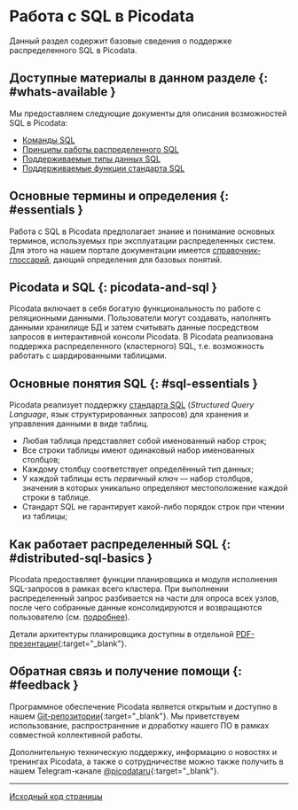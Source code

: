 # Работа с SQL в Picodata
Данный раздел содержит базовые сведения о поддержке распределенного SQL в Picodata.

## Доступные материалы в данном разделе {: #whats-available }
Мы предоставляем следующие документы для описания возможностей SQL в Picodata:

* [Команды SQL](../queries)
* [Принципы работы распределенного SQL](../review)
* [Поддерживаемые типы данных SQL](../datatypes)
* [Поддерживаемые функции стандарта SQL](../reference)


## Основные термины и определения {: #essentials }
Работа с SQL в Picodata предполагает знание и понимание основных терминов, используемых при эксплуатации распределенных систем. Для этого на нашем портале документации имеется [справочник-глоссарий](../../glossary), дающий определения для базовых понятий.

## Picodata и SQL {: picodata-and-sql }
Picodata включает в себя богатую функциональность по работе с реляционными данными. Пользователи могут создавать, наполнять данными хранилище БД и затем считывать данные посредством запросов в интерактивной консоли Picodata.
В Picodata реализована поддержка распределенного (кластерного) SQL, т.е. возможность работать с шардированными таблицами.

## Основные понятия SQL {: #sql-essentials }

Picodata реализует поддержку [стандарта SQL](../reference) (_Structured Query Language_, язык структурированных запросов) для хранения и управления данными в виде таблиц.

* Любая таблица представляет собой именованный набор строк;
* Все строки таблицы имеют одинаковый набор именованных столбцов;
* Каждому столбцу соответствует определённый тип данных;
* У каждой таблицы есть _первичный ключ_ — набор столбцов, значения в которых уникально определяют местоположение каждой строки в таблице.
* Стандарт SQL не гарантирует какой-либо порядок строк при чтении из таблицы;

## Как работает распределенный SQL {: #distributed-sql-basics }

Picodata предоставляет функции планировщика и модуля исполнения SQL-запросов в рамках всего кластера. При выполнении распределенный запрос разбивается на части для опроса всех узлов, после чего собранные данные консолидируются и возвращаются пользователю (см. [подробнее](../review)).

Детали архитектуры планировщика доступны в отдельной [PDF-презентации](https://git.picodata.io/picodata/picodata/sbroad/-/blob/main/doc/design/sbroad.pdf){:target="_blank"}.

## Обратная связь и получение помощи {: #feedback }
Программное обеспечение Picodata является открытым и доступно в нашем [Git-репозитории](https://git.picodata.io/){:target="_blank"}. Мы приветствуем использование, распространение и доработку нашего ПО в рамках совместной коллективной работы.

Дополнительную техническую поддержку, информацию о новостях и тренингах Picodata, а также о сотрудничестве можно также получить в нашем Telegram-канале [@picodataru](https://t.me/picodataru){:target="_blank"}.

---
[Исходный код страницы](https://git.picodata.io/picodata/picodata/docs/-/blob/main/docs/sql/home.md)


